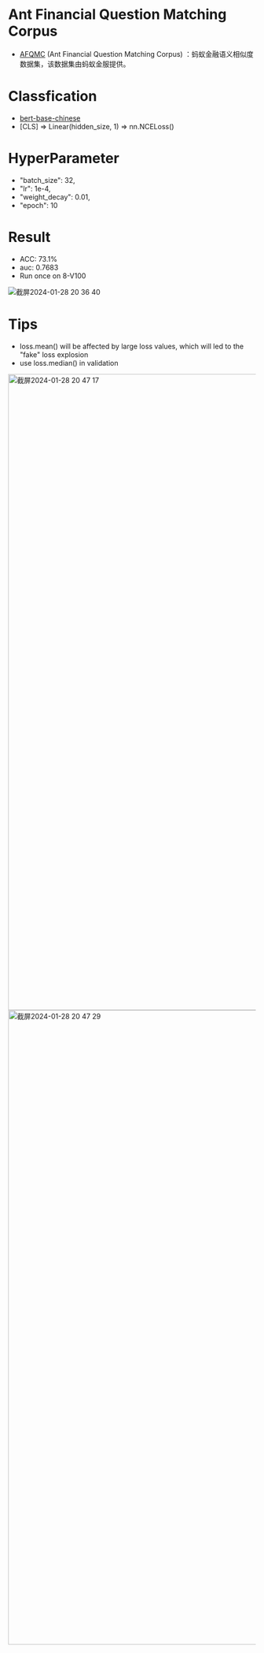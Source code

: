 # Ant Financial Question Matching Corpus
- [AFQMC](https://tianchi.aliyun.com/dataset/106411) (Ant Financial Question Matching Corpus) ：蚂蚁金融语义相似度数据集，该数据集由蚂蚁金服提供。

# Classfication
- [bert-base-chinese](https://huggingface.co/bert-base-chinese)
- [CLS] => Linear(hidden_size, 1) => nn.NCELoss()

# HyperParameter
- "batch_size": 32,
- "lr": 1e-4,
- "weight_decay": 0.01,
- "epoch": 10

# Result
- ACC: 73.1%
- auc: 0.7683
- Run once on 8-V100

![截屏2024-01-28 20 36 40](https://github.com/bigjeager/afqmc/assets/60964665/520e1965-8cda-4d55-94d1-01c145fc4c3c)

# Tips
- loss.mean() will be affected by large loss values, which will led to the "fake" loss explosion
- use loss.median() in validation

<img width="1291" alt="截屏2024-01-28 20 47 17" src="https://github.com/bigjeager/afqmc/assets/60964665/00addcff-a02c-4c97-8274-0e5321b30781">
<img width="1288" alt="截屏2024-01-28 20 47 29" src="https://github.com/bigjeager/afqmc/assets/60964665/5b0c227b-8e75-4670-b4e6-4a78e0490c01">
